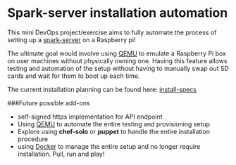 Spark-server installation automation
======

This mini DevOps project/exercise aims to fully automate the process of setting up a [spark-server](http://github.com/spark/spark-server) on a Raspberry pi!

The ultimate goal would involve using [QEMU](www.qemu.org) to emulate a Raspberry Pi box on user machines without physically owning one. Having this feature allows testing and automation of the setup without having to manually swap out SD cards and wait for them to boot up each time.

The current installation planning can be found here: [install-specs](install-specs.md)


###Future possible add-ons

- self-signed https implementation for API endpoint
- Using [QEMU](www.qemu.org) to automate the entire testing and provisioning setup
- Explore using **chef-solo** or **puppet** to handle the entire installation procedure
- using [Docker](https://www.docker.com) to manage the entire setup and no longer require installation. Pull, run and play!
